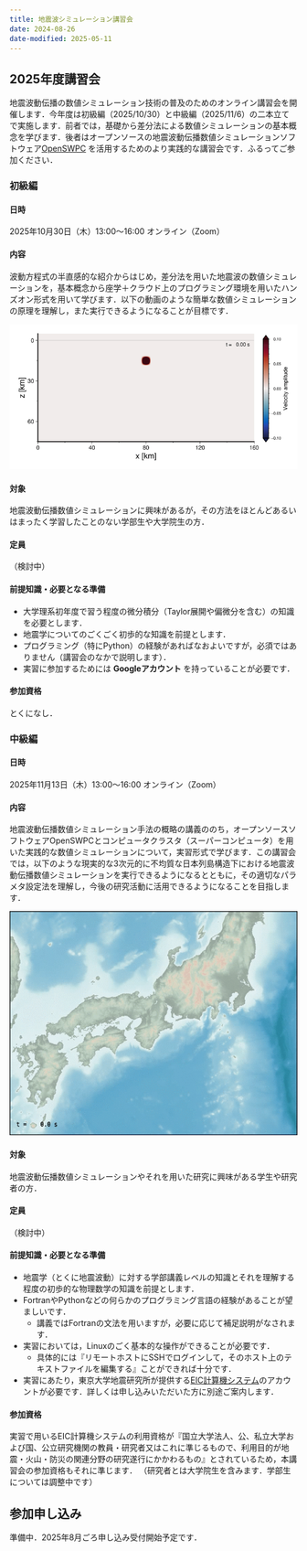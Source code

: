 ```yaml
---
title: 地震波シミュレーション講習会
date: 2024-08-26
date-modified: 2025-05-11
---
```


## 2025年度講習会

地震波動伝播の数値シミュレーション技術の普及のためのオンライン講習会を開催します．今年度は初級編（2025/10/30）と中級編（2025/11/6）の二本立てで実施します．前者では，基礎から差分法による数値シミュレーションの基本概念を学びます．後者はオープンソースの地震波動伝播数値シミュレーションソフトウェア[OpenSWPC](https://openswpc.github.io) を活用するためのより実践的な講習会です．ふるってご参加ください．

### 初級編

#### 日時

2025年10月30日（木）13:00〜16:00 オンライン（Zoom）

#### 内容

波動方程式の半直感的な紹介からはじめ，差分法を用いた地震波の数値シミュレーションを，基本概念から座学＋クラウド上のプログラミング環境を用いたハンズオン形式を用いて学びます．以下の動画のような簡単な数値シミュレーションの原理を理解し，また実行できるようになることが目標です．

![](./wv1.gif)

#### 対象

地震波動伝播数値シミュレーションに興味があるが，その方法をほとんどあるいはまったく学習したことのない学部生や大学院生の方．

#### 定員

（検討中）

#### 前提知識・必要となる準備

- 大学理系初年度で習う程度の微分積分（Taylor展開や偏微分を含む）の知識を必要とします．
- 地震学についてのごくごく初歩的な知識を前提とします．
- プログラミング（特にPython）の経験があればなおよいですが，必須ではありません（講習会のなかで説明します）．
- 実習に参加するためには **Googleアカウント** を持っていることが必要です．

#### 参加資格

とくになし．

### 中級編

#### 日時

2025年11月13日（木）13:00〜16:00 オンライン（Zoom）

#### 内容

地震波動伝播数値シミュレーション手法の概略の講義ののち，オープンソースソフトウェアOpenSWPCとコンピュータクラスタ（スーパーコンピュータ）を用いた実践的な数値シミュレーションについて，実習形式で学びます．この講習会では，以下のような現実的な3次元的に不均質な日本列島構造下における地震波動伝播数値シミュレーションを実行できるようになるとともに，その適切なパラメタ設定法を理解し，今後の研究活動に活用できるようになることを目指します．

![](./swpc-demo.gif)

#### 対象

地震波動伝播数値シミュレーションやそれを用いた研究に興味がある学生や研究者の方．

#### 定員

（検討中）

#### 前提知識・必要となる準備

- 地震学（とくに地震波動）に対する学部講義レベルの知識とそれを理解する程度の初歩的な物理数学の知識を前提とします．
- FortranやPythonなどの何らかのプログラミング言語の経験があることが望ましいです．
  - 講義ではFortranの文法を用いますが，必要に応じて補足説明がなされます．
- 実習においては，Linuxのごく基本的な操作ができることが必要です．
  - 具体的には『リモートホストにSSHでログインして，そのホスト上のテキストファイルを編集する』ことができれば十分です．
- 実習にあたり，東京大学地震研究所が提供する[EIC計算機システム](https://eic-support.eri.u-tokyo.ac.jp)のアカウントが必要です．詳しくは申し込みいただいた方に別途ご案内します．

#### 参加資格

実習で用いるEIC計算機システムの利用資格が『国立大学法人、公、私立大学および国、公立研究機関の教員・研究者又はこれに準じるもので、利用目的が地震・火山・防災の関連分野の研究遂行にかかわるもの』とされているため，本講習会の参加資格もそれに準じます．
（研究者とは大学院生を含みます．学部生については調整中です）

## 参加申し込み

準備中．2025年8月ごろ申し込み受付開始予定です．
